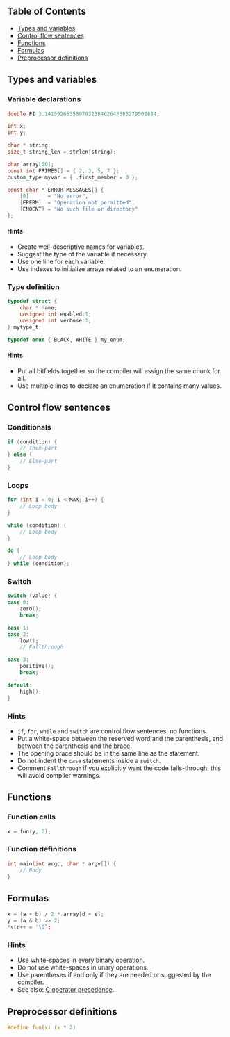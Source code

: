 ## Table of Contents  

- [Types and variables](#types-and-variables)
- [Control flow sentences](#control-flow-sentences)
- [Functions](#functions)
- [Formulas](#formulas)
- [Preprocessor definitions](#preprocessor-definitions)

## Types and variables

### Variable declarations

```c
double PI 3.141592653589793238462643383279502884;

int x;
int y;

char * string;
size_t string_len = strlen(string);

char array[50];
const int PRIMES[] = { 2, 3, 5, 7 };
custom_type myvar = { .first_member = 0 };

const char * ERROR_MESSAGES[] {
    [0]      = "No error",
    [EPERM]  = "Operation not permitted",
    [ENOENT] = "No such file or directory"
};
```

#### Hints

- Create well-descriptive names for variables.
- Suggest the type of the variable if necessary.
- Use one line for each variable.
- Use indexes to initialize arrays related to an enumeration.


### Type definition

```c
typedef struct {
    char * name;
    unsigned int enabled:1;
    unsigned int verbose:1;
} mytype_t;

typedef enum { BLACK, WHITE } my_enum;
```

#### Hints

- Put all bitfields together so the compiler will assign the same chunk for all.
- Use multiple lines to declare an enumeration if it contains many values.

## Control flow sentences

### Conditionals

```c
if (condition) {
    // Then-part
} else {
    // Else-part
}
```

### Loops

```c
for (int i = 0; i < MAX; i++) {
    // Loop body
}
```

```c
while (condition) {
    // Loop body
}
```

```c
do {
    // Loop body
} while (condition);
```

### Switch

```c
switch (value) {
case 0:
    zero();
    break;

case 1:
case 2:
    low();
    // Fallthrough

case 3:
    positive();
    break;

default:
    high();
}
```

### Hints

- `if`, `for`, `while` and `switch` are control flow sentences, no functions. 
- Put a white-space between the reserved word and the parenthesis, and between the parenthesis and the brace.
- The opening brace should be in the same line as the statement.
- Do not indent the `case` statements inside a `switch`.
- Comment `Fallthrough` if you explicitly want the code falls-through, this will avoid compiler warnings.

## Functions

### Function calls

```c
x = fun(y, 2);
```

### Function definitions

```c
int main(int argc, char * argv[]) {
    // Body
}
```

## Formulas

```c
x = (a + b) / 2 * array[d + e];
y = (a & b) >> 2;
*str++ = '\0`;
```

### Hints

- Use white-spaces in every binary operation.
- Do not use white-spaces in unary operations.
- Use parentheses if and only if they are needed or suggested by the compiler.
- See also: [C operator precedence](https://en.cppreference.com/w/c/language/operator_precedence).

## Preprocessor definitions

```c
#define fun(x) (x * 2)
```